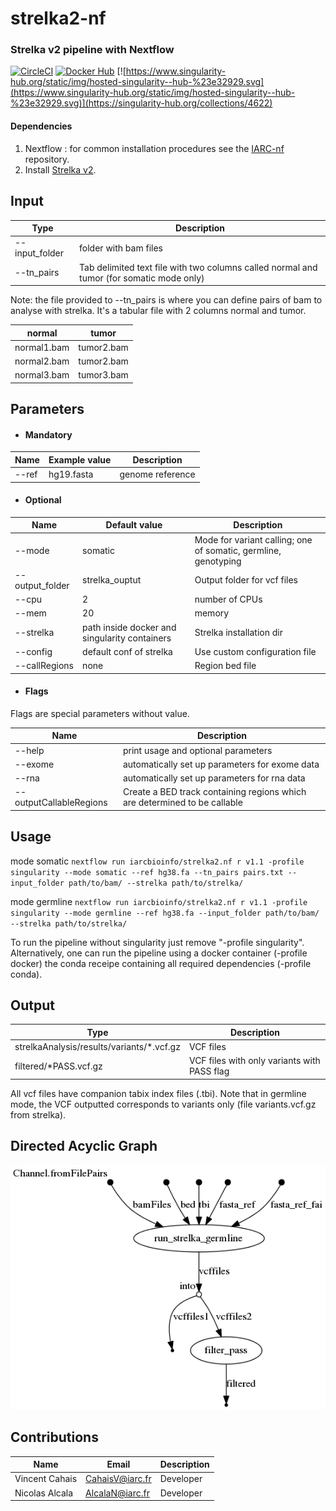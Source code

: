 # strelka2-nf
### Strelka v2 pipeline with Nextflow
[![CircleCI](https://circleci.com/gh/IARCbioinfo/strelka2-nf/tree/master.svg?style=svg)](https://circleci.com/gh/IARCbioinfo/strelka2-nf/tree/master)
[![Docker Hub](https://img.shields.io/badge/docker-ready-blue.svg)](https://hub.docker.com/repository/docker/iarcbioinfo/strelka2-nf)
[![https://www.singularity-hub.org/static/img/hosted-singularity--hub-%23e32929.svg](https://www.singularity-hub.org/static/img/hosted-singularity--hub-%23e32929.svg)](https://singularity-hub.org/collections/4622)

#### Dependencies
1. Nextflow : for common installation procedures see the [IARC-nf](https://github.com/IARCbioinfo/IARC-nf) repository.
2. Install [Strelka v2](https://github.com/Illumina/strelka).

## Input 
 | Type      | Description     |
  |-----------|---------------|
  | --input_folder    | folder with bam files |
  |--tn_pairs | Tab delimited text file with two columns called normal and tumor (for somatic mode only) |

Note: the file provided to --tn_pairs is where you can define pairs of bam to analyse with strelka. It's a tabular file with 2 columns normal and tumor.

| normal | tumor |
| ----------- | ---------- |
| normal1.bam | tumor2.bam |
| normal2.bam | tumor2.bam |
| normal3.bam | tumor3.bam |

## Parameters

* #### Mandatory

| Name | Example value | Description |
|-----------|--------------|-------------| 
|--ref    | hg19.fasta | genome reference |

* #### Optional

| Name | Default value | Description |
|-----------|--------------|-------------| 
| --mode | somatic | Mode for variant calling; one of somatic, germline, genotyping |
|--output_folder   | strelka_ouptut | Output folder for vcf files |
|--cpu          | 2 | number of CPUs |
|--mem         | 20 | memory|
|--strelka  | path inside docker and singularity containers | Strelka installation dir |
|--config | default conf of strelka | Use custom configuration file |
|--callRegions | none | Region bed file |

* #### Flags

Flags are special parameters without value.

| Name  | Description |
|-----------|-------------| 
| --help | print usage and optional parameters |
| --exome | automatically set up parameters for exome data |
| --rna | automatically set up parameters for rna data |
|--outputCallableRegions | Create a BED track containing regions which are determined to be callable |

## Usage

mode somatic
`nextflow run iarcbioinfo/strelka2.nf r v1.1 -profile singularity --mode somatic --ref hg38.fa --tn_pairs pairs.txt --input_folder path/to/bam/ --strelka path/to/strelka/`

mode germline
`nextflow run iarcbioinfo/strelka2.nf r v1.1 -profile singularity --mode germline --ref hg38.fa --input_folder path/to/bam/ --strelka path/to/strelka/`

To run the pipeline without singularity just remove "-profile singularity". Alternatively, one can run the pipeline using a docker container (-profile docker) the conda receipe containing all required dependencies (-profile conda).

## Output
  | Type      | Description     |
  |-----------|---------------|
  | strelkaAnalysis/results/variants/\*.vcf.gz    | VCF files |
  | filtered/\*PASS.vcf.gz    | VCF files with only variants with PASS flag |
  
  All vcf files have companion tabix index files (.tbi). Note that in germline mode, the VCF outputted corresponds to variants only (file variants.vcf.gz from strelka). 

## Directed Acyclic Graph
[![DAG](dag.png)](http://htmlpreview.github.io/?https://github.com/IARCbioinfo/strelka-nf/blob/master/dag.html)


## Contributions

  | Name      | Email | Description     |
  |-----------|---------------|-----------------| 
  | Vincent Cahais | CahaisV@iarc.fr | Developer |
  | Nicolas Alcala | AlcalaN@iarc.fr    | Developer|

